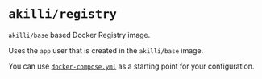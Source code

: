 # `akilli/registry`

`akilli/base` based Docker Registry image.

Uses the `app` user that is created in the `akilli/base` image.

You can use [`docker-compose.yml`](https://github.com/akilli/docker/blob/master/registry/docker-compose.yml) as a starting point for your configuration.
